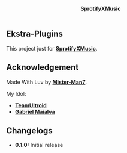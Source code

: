 <div align="center">
  <strong><br>SprotifyXMusic</strong></div><br/>

## **Ekstra-Plugins**
This project just for **[SprotifyXMusic](https://github.com/Mister-Man7/SprotifyXMusic)**.

## **Acknowledgement**

Made With Luv by **[Mister-Man7](https://github.com/Mister-Man7)**.

My Idol:
- **[TeamUltroid](https://github.com/TeamUltroid/Ultroid)**
- **[Gabriel Maialva](https://github.com/gabrielmaialva33)**

## **Changelogs**
- **0.1.0:** Initial release
